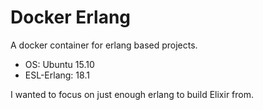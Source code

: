 Docker Erlang
=============

A docker container for erlang based projects.

* OS: Ubuntu 15.10
* ESL-Erlang: 18.1

I wanted to focus on just enough erlang to build Elixir from.
